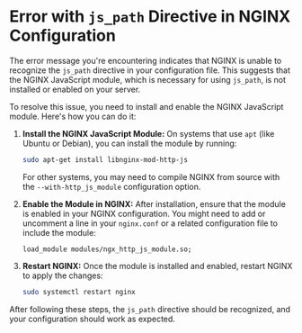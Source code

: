 # Error with `js_path` Directive in NGINX Configuration

The error message you're encountering indicates that NGINX is unable to recognize the `js_path` directive in your configuration file. This suggests that the NGINX JavaScript module, which is necessary for using `js_path`, is not installed or enabled on your server.

To resolve this issue, you need to install and enable the NGINX JavaScript module. Here's how you can do it:

1. **Install the NGINX JavaScript Module:**
   On systems that use `apt` (like Ubuntu or Debian), you can install the module by running:
   ```bash
   sudo apt-get install libnginx-mod-http-js
   ```
   For other systems, you may need to compile NGINX from source with the `--with-http_js_module` configuration option.

2. **Enable the Module in NGINX:**
   After installation, ensure that the module is enabled in your NGINX configuration. You might need to add or uncomment a line in your `nginx.conf` or a related configuration file to include the module:
   ```nginx
   load_module modules/ngx_http_js_module.so;
   ```

3. **Restart NGINX:**
   Once the module is installed and enabled, restart NGINX to apply the changes:
   ```bash
   sudo systemctl restart nginx
   ```

After following these steps, the `js_path` directive should be recognized, and your configuration should work as expected.

